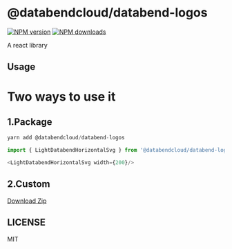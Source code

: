 # @databendcloud/databend-logos

[![NPM version](https://img.shields.io/npm/v/@databendcloud/databend-logos.svg?style=flat)](https://npmjs.org/package/@databendcloud/databend-logos)
[![NPM downloads](http://img.shields.io/npm/dm/@databendcloud/databend-logos.svg?style=flat)](https://npmjs.org/package/@databendcloud/databend-logos)

A react library

## Usage

# Two ways to use it

## 1.Package
```ts
yarn add @databendcloud/databend-logos

import { LightDatabendHorizontalSvg } from '@databendcloud/databend-logos';

<LightDatabendHorizontalSvg width={200}/>

```

## 2.Custom

<a href="https://databendcloud.github.io/databend-logos/components/all-assets">Download Zip</a>

## LICENSE

MIT
